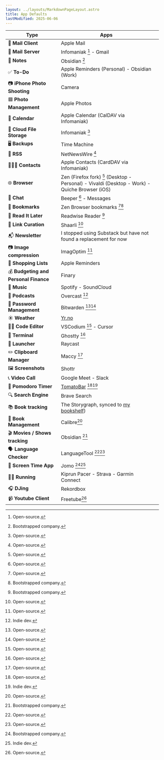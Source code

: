 ```yaml
---
layout: ../layouts/MarkdownPageLayout.astro
title: App Defaults
lastModified: 2025-06-06
---
```


| **Type**                             | **Apps**                                                                                       |     |
| ------------------------------------ | ---------------------------------------------------------------------------------------------- | --- |
| 📨 **Mail Client**                    | Apple Mail                                                                                     |     |
| 📮 **Mail Server**                    | Infomaniak [^1] - Gmail                                                                        |     |
| 📝 **Notes**                          | Obsidian [^2]                                                                                  |     |
| ✅ **To-Do**                          | Apple Reminders (Personal) - Obsidian (Work)                                                   |     |
| 📷 **iPhone Photo Shooting**          | Camera                                                                                         |     |
| 🟦 **Photo Management**               | Apple Photos                                                                                   |     |
| 📆 **Calendar**                       | Apple Calendar (CalDAV via Infomaniak)                                                         |     |
| 📁 **Cloud File Storage**             | Infomaniak [^1]                                                                                |     |
| 🖥️ **Backups**                        | Time Machine                                                                                   |     |
| 📖 **RSS**                            | NetNewsWire [^1]                                                                               |     |
| 🙍🏻‍♂️ **Contacts**                       | Apple Contacts (CardDAV via Infomaniak)                                                        |     |
| 🌐 **Browser**                        | Zen (Firefox fork) [^1] (Desktop - Personal) - Vivaldi (Desktop - Work) - Quiche Browser (iOS) |     |
| 💬 **Chat**                           | Beeper [^1] - Messages                                                                         |     |
| 🔖 **Bookmarks**                      | Zen Browser bookmarks [^1][^2]                                                                 |     |
| 📑 **Read It Later**                  | Readwise Reader [^2]                                                                           |     |
| 🔗 **Link Curation**                  | Shaarli [^1]                                                                                   |     |
| 📬 **Newsletter**                     | I stopped using Substack but have not found a replacement for now                              |     |
| 📷 **Image compression**              | ImagOptim [^1]                                                                                 |     |
| 🛒 **Shopping Lists**                 | Apple Reminders                                                                                |     |
| 💰 **Budgeting and Personal Finance** | Finary                                                                                         |     |
| 🎵 **Music**                          | Spotify - SoundCloud                                                                           |     |
| 🎤 **Podcasts**                       | Overcast [^3]                                                                                  |     |
| 🔐 **Password Management**            | Bitwarden [^1][^1]                                                                             |     |
| ☀️ **Weather**                        | [Yr.no](https://apps.apple.com/no/app/yr-no/id490989206)                                       |     |
| 👨‍💻 **Code Editor**                    | VSCodium [^1] - Cursor                                                                         |     |
| 💾 **Terminal**                       | Ghostty [^1]                                                                                   |     |
| 🚀 **Launcher**                       | Raycast                                                                                        |     |
| ✏️ **Clipboard Manager**              | Maccy [^1]                                                                                     |     |
| 🖼️ **Screenshots**                    | Shottr                                                                                         |     |
| 📞 **Video Call**                     | Google Meet - Slack                                                                            |     |
| 🍅 **Pomodoro Timer**                 | [TomatoBar](https://github.com/AuroraWright/TomatoBar) [^1][^3]                                |     |
| 🔍 **Search Engine**                  | Brave Search                                                                                   |     |
| 📚 **Book tracking**                  | The Storygraph, synced to [my bookshelf](https://alexandremouriec.com/books))                  |     |
| 📖 **Book Management**                | Calibre[^1]                                                                                    |     |
| 🎬 **Movies / Shows tracking**        | Obsidian [^2]                                                                                  |     |
| 🗣️ **Language Checker**               | LanguageTool [^1][^1]                                                                          |     |
| 📵 **Screen Time App**                | Jomo [^2][^3]                                                                                  |     |
| 🏃‍♂️ **Running**                        | Kiprun Pacer - Strava - Garmin Connect                                                         |     |
| 🎧 **DJing**                          | Rekordbox                                                                                      |     |
| 📹 **Youtube Client**                 | Freetube[^1]                                                                                   |     |

[^1]: Open-source.

[^2]: Bootstrapped company.

[^3]: Indie dev.
